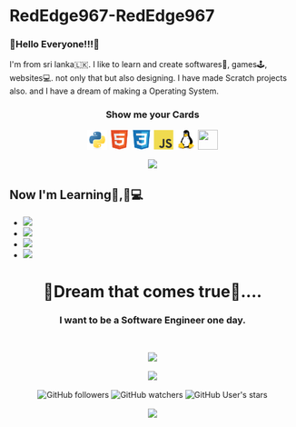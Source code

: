 # RedEdge967-RedEdge967

<h3>🌈Hello Everyone!!!🌈</h3>

I'm from sri lanka🇱🇰. I like to learn and create softwares📲, games🕹️, websites💻.
not only that but also designing. I have made Scratch projects also.
and I have a dream of making a Operating System.<br>

<h3 align="center">Show me your Cards</h3>
<p align="center">
<img src="https://raw.githubusercontent.com/devicons/devicon/master/icons/python/python-original.svg" height="35" width="35"/> <img src="https://raw.githubusercontent.com/devicons/devicon/master/icons/html5/html5-original.svg" height="35" width="35"/> <img src="https://raw.githubusercontent.com/devicons/devicon/master/icons/css3/css3-original.svg" height="35" width="35"/> <img src="https://raw.githubusercontent.com/devicons/devicon/master/icons/javascript/javascript-original.svg" height="35" width="35"/> <img src="https://raw.githubusercontent.com/devicons/devicon/master/icons/linux/linux-original.svg" height="35" width="35"/> <img src="https://user-images.githubusercontent.com/91379432/138375112-928697aa-a415-44fc-b66f-7fa63d490d6c.png" height="35" width="35"/>
</p>
<p align="center">
<img src="https://metrics.lecoq.io/RedEdge967?template=classic&achievements=1&isocalendar=1&languages=1&introduction=1&people=1&isocalendar.duration=half-year&languages.limit=8&languages.sections=most-used&languages.colors=github&languages.threshold=0%25&languages.indepth=false&languages.categories=markup%2C%20programming&languages.recent.categories=markup%2C%20programming&languages.recent.load=300&languages.recent.days=14&introduction.title=true&people.limit=24&people.size=28&people.types=followers%2C%20following&people.identicons=false&people.shuffle=false&achievements.threshold=C&achievements.secrets=true&achievements.display=detailed&achievements.limit=0&config.timezone=Asia%2FColombo" />
</p>

<h2>Now I'm Learning👨,🏻‍💻</h2>
<ul>
  <li> <img src="https://img.shields.io/badge/Python-FFD43B?style=for-the-badge&logo=python&logoColor=darkgreen" /></li>
  <li> <img src="https://img.shields.io/badge/JavaScript-323330?style=for-the-badge&logo=javascript&logoColor=F7DF1E" /></li>
  <li> <img src="https://img.shields.io/badge/C%2B%2B-00599C?style=for-the-badge&logo=c%2B%2B&logoColor=white" /></li>
  <li> <IMG SRC="https://img.shields.io/badge/C%23-239120?style=for-the-badge&logo=c-sharp&logoColor=white" /></li>
</ul>
<h1 align="center">🌠Dream that comes true🌠....</h1>
  <h3 align="center">I want to be a Software Engineer one day.</h3>
<br>
<p align="center">
<IMG SRC="https://github-readme-stats.vercel.app/api?username=RedEdge967&show_icons=true&theme=tokyonight" />
</p>
<p align="center">
<IMG SRC="https://github-profile-trophy.vercel.app/?username=RedEdge967&theme=darkhub">
  </p>


<p align="center">  
<img alt="GitHub followers" src="https://img.shields.io/github/followers/RedEdge967?style=social">   <img alt="GitHub watchers" src="https://img.shields.io/github/watchers/RedEdge967/RedEdge967?style=social">   <img alt="GitHub User's stars" src="https://img.shields.io/github/stars/RedEdge967?style=social"><br>
  </p>
<p align="center">
  <img src="https://komarev.com/ghpvc/?username=RedEdge967&color=dc143c" align="center"/>
</p>

